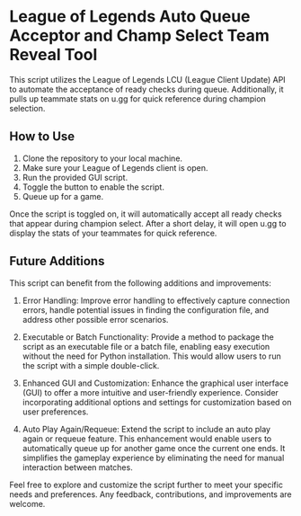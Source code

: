 # League of Legends Auto Queue Acceptor and Champ Select Team Reveal Tool 

This script utilizes the League of Legends LCU (League Client Update) API to automate the acceptance of ready checks during queue. Additionally, it pulls up teammate stats on u.gg for quick reference during champion selection.

## How to Use

1. Clone the repository to your local machine.
2. Make sure your League of Legends client is open.
3. Run the provided GUI script.
4. Toggle the button to enable the script.
5. Queue up for a game.

Once the script is toggled on, it will automatically accept all ready checks that appear during champion select. After a short delay, it will open u.gg to display the stats of your teammates for quick reference.

## Future Additions

This script can benefit from the following additions and improvements:

1. Error Handling: Improve error handling to effectively capture connection errors, handle potential issues in finding the configuration file, and address other possible error scenarios.

2. Executable or Batch Functionality: Provide a method to package the script as an executable file or a batch file, enabling easy execution without the need for Python installation. This would allow users to run the script with a simple double-click.

3. Enhanced GUI and Customization: Enhance the graphical user interface (GUI) to offer a more intuitive and user-friendly experience. Consider incorporating additional options and settings for customization based on user preferences.

4. Auto Play Again/Requeue: Extend the script to include an auto play again or requeue feature. This enhancement would enable users to automatically queue up for another game once the current one ends. It simplifies the gameplay experience by eliminating the need for manual interaction between matches.

Feel free to explore and customize the script further to meet your specific needs and preferences. Any feedback, contributions, and improvements are welcome.
